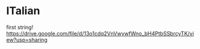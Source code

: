 # ITalian
first string!
https://drive.google.com/file/d/13o1cdq2VnVwywfWno_bH4PtbSSbrcyTK/view?usp=sharing
